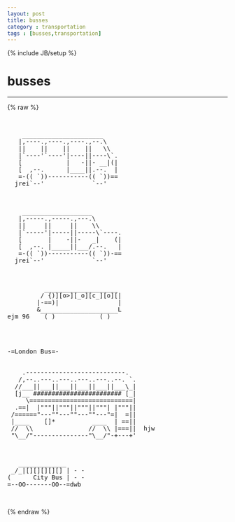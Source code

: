 ```yaml
---
layout: post
title: busses
category : transportation
tags : [busses,transportation]
---
```

{% include JB/setup %}
# busses
---
{% raw %}
<pre>


    ______________________
   |,----.,----.,----.,--.\
   ||    ||    ||    ||   \\
   |`----&#039;`----&#039;|----||----\`.
   [            |   -||- __|(|
   [  ,--.      |____||.--.  |
   =-(( `))-----------(( `))==
  jrei`--&#039;             `--&#039;



    ___________________
   |,-----.,-----.,---.\
   ||     ||     ||    \\
   |`-----&#039;|-----||-----\`----.
   [       |    -||-   _|    (|
   [  ,--. |_____||___/.--.   |
   =-(( `))-----------(( `))-==
  jrei`--&#039;             `--&#039;



          ____________________
         / {)][o&gt;][_o][c_][o][|
        |-==)|                |
        &amp;_____________________L
ejm 96    ( )            ( )




-=London Bus=-


    .---------------------------.
   /,--..---..---..---..---..--. `.
  //___||___||___||___||___||___\_|
  [j__ ######################## [_|
     \============================|
  .==|  |&quot;&quot;&quot;||&quot;&quot;&quot;||&quot;&quot;&quot;||&quot;&quot;&quot;| |&quot;&quot;&quot;||
 /======&quot;---&quot;&quot;---&quot;&quot;---&quot;&quot;---&quot;=|  =||
 |____    []*          ____  | ==||
 //  \\               //  \\ |===||  hjw
 &quot;\__/&quot;---------------&quot;\__/&quot;-+---+&#039;



   _____________
 _/_|[][][][][] | - -
(      City Bus | - -
=--OO-------OO--=dwb

 </pre>
{% endraw %}
